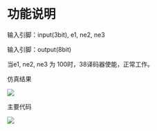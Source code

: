 # 功能说明

输入引脚：input(3bit), e1, ne2, ne3

输入引脚：output(8bit)

当e1, ne2, ne3 为 100时，38译码器使能，正常工作。

仿真结果

![](/home/ring/var/Nutstore/tmp/vivado1.png)

主要代码

![](/home/ring/var/Nutstore/tmp/vivado2.png)



